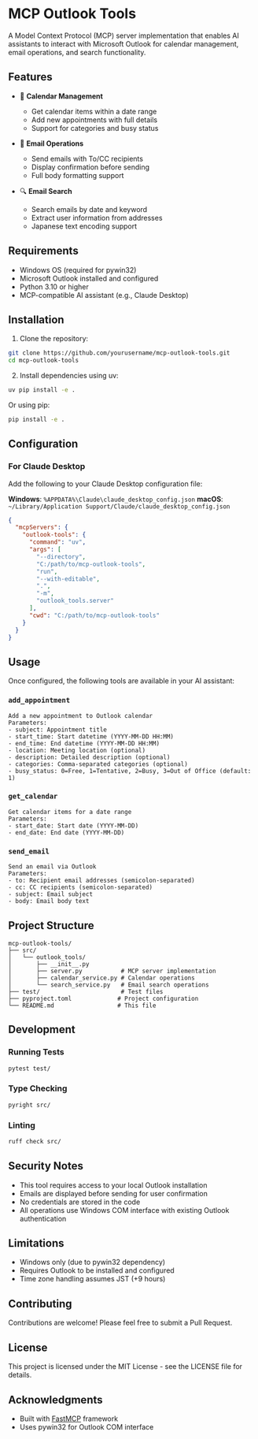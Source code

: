# MCP Outlook Tools

A Model Context Protocol (MCP) server implementation that enables AI assistants to interact with Microsoft Outlook for calendar management, email operations, and search functionality.

## Features

- 📅 **Calendar Management**
  - Get calendar items within a date range
  - Add new appointments with full details
  - Support for categories and busy status

- 📧 **Email Operations**
  - Send emails with To/CC recipients
  - Display confirmation before sending
  - Full body formatting support

- 🔍 **Email Search**
  - Search emails by date and keyword
  - Extract user information from addresses
  - Japanese text encoding support

## Requirements

- Windows OS (required for pywin32)
- Microsoft Outlook installed and configured
- Python 3.10 or higher
- MCP-compatible AI assistant (e.g., Claude Desktop)

## Installation

1. Clone the repository:
```bash
git clone https://github.com/yourusername/mcp-outlook-tools.git
cd mcp-outlook-tools
```

2. Install dependencies using uv:
```bash
uv pip install -e .
```

Or using pip:
```bash
pip install -e .
```

## Configuration

### For Claude Desktop

Add the following to your Claude Desktop configuration file:

**Windows**: `%APPDATA%\Claude\claude_desktop_config.json`
**macOS**: `~/Library/Application Support/Claude/claude_desktop_config.json`

```json
{
  "mcpServers": {
    "outlook-tools": {
      "command": "uv",
      "args": [
        "--directory",
        "C:/path/to/mcp-outlook-tools",
        "run",
        "--with-editable",
        ".",
        "-m",
        "outlook_tools.server"
      ],
      "cwd": "C:/path/to/mcp-outlook-tools"
    }
  }
}
```

## Usage

Once configured, the following tools are available in your AI assistant:

### `add_appointment`
```
Add a new appointment to Outlook calendar
Parameters:
- subject: Appointment title
- start_time: Start datetime (YYYY-MM-DD HH:MM)
- end_time: End datetime (YYYY-MM-DD HH:MM)
- location: Meeting location (optional)
- description: Detailed description (optional)
- categories: Comma-separated categories (optional)
- busy_status: 0=Free, 1=Tentative, 2=Busy, 3=Out of Office (default: 1)
```

### `get_calendar`
```
Get calendar items for a date range
Parameters:
- start_date: Start date (YYYY-MM-DD)
- end_date: End date (YYYY-MM-DD)
```

### `send_email`
```
Send an email via Outlook
Parameters:
- to: Recipient email addresses (semicolon-separated)
- cc: CC recipients (semicolon-separated)
- subject: Email subject
- body: Email body text
```

## Project Structure

```
mcp-outlook-tools/
├── src/
│   └── outlook_tools/
│       ├── __init__.py
│       ├── server.py           # MCP server implementation
│       ├── calendar_service.py # Calendar operations
│       └── search_service.py   # Email search operations
├── test/                       # Test files
├── pyproject.toml             # Project configuration
└── README.md                  # This file
```

## Development

### Running Tests
```bash
pytest test/
```

### Type Checking
```bash
pyright src/
```

### Linting
```bash
ruff check src/
```

## Security Notes

- This tool requires access to your local Outlook installation
- Emails are displayed before sending for user confirmation
- No credentials are stored in the code
- All operations use Windows COM interface with existing Outlook authentication

## Limitations

- Windows only (due to pywin32 dependency)
- Requires Outlook to be installed and configured
- Time zone handling assumes JST (+9 hours)

## Contributing

Contributions are welcome! Please feel free to submit a Pull Request.

## License

This project is licensed under the MIT License - see the LICENSE file for details.

## Acknowledgments

- Built with [FastMCP](https://github.com/modelcontextprotocol/fastmcp) framework
- Uses pywin32 for Outlook COM interface